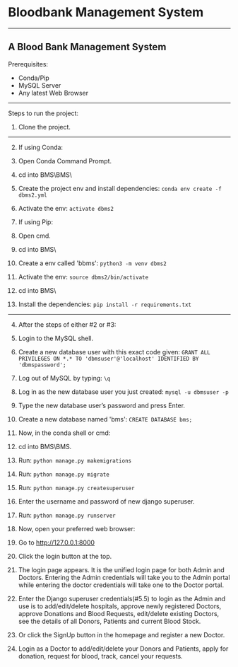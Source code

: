 # Bloodbank Management System
***
A Blood Bank Management System
---
Prerequisites:
* Conda/Pip 
* MySQL Server
* Any latest Web Browser
---

Steps to run the project:
1. Clone the project.
---
2. If using Conda:
  1. Open Conda Command Prompt.
  2. cd into BMS\BMS\
  3. Create the project env and install dependencies: ``` conda env create -f dbms2.yml ```
  4. Activate the env: ```activate dbms2```
  
3. If using Pip:
  1. Open cmd.
  2. cd into BMS\
  3. Create a env called 'bbms': ``` python3 -m venv dbms2 ```
  4. Activate the env: ``` source dbms2/bin/activate ```
  5. cd into BMS\
  6. Install the dependencies: ``` pip install -r requirements.txt ```
---
4. After the steps of either #2 or #3:
  1. Login to the MySQL shell.
  2. Create a new database user with this exact code given: ``` GRANT ALL PRIVILEGES ON *.* TO 'dbmsuser'@'localhost' IDENTIFIED BY 'dbmspassword'; ```
  3. Log out of MySQL by typing: ``` \q ```
  4. Log in as the new database user you just created: ``` mysql -u dbmsuser -p ```
  5. Type the new database user’s password and press Enter.
  6. Create a new database named 'bms': ``` CREATE DATABASE bms; ```
  
5. Now, in the conda shell or cmd:
  1. cd into BMS\BMS\.
  2. Run: ``` python manage.py makemigrations ```
  3. Run: ``` python manage.py migrate ```
  4. Run: ``` python manage.py createsuperuser ```
  5. Enter the username and password of new django superuser. 
  6. Run: ``` python manage.py runserver ```
  
6. Now, open your preferred web browser:
  1. Go to http://127.0.0.1:8000
  2. Click the login button at the top.
  3. The login page appears. It is the unified login page for both Admin and Doctors. Entering the Admin credentials will take you to the Admin portal while entering the doctor credentials will take one to the Doctor portal.
  4. Enter the Django superuser credentials(#5.5) to login as the Admin and use is to add/edit/delete hospitals, approve newly registered Doctors, approve Donations and Blood Requests, edit/delete existing Doctors, see the details of all Donors, Patients and current Blood Stock.
  5. Or click the SignUp button in the homepage and register a new Doctor. 
  6. Login as a Doctor to add/edit/delete your Donors and Patients, apply for donation, request for blood, track, cancel your requests.